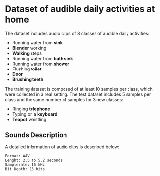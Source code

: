 # Dataset of audible daily activities at home

The dataset includes audio clips of 8 classes of audible daily activities:

* Running water from **sink** 
* **Blender** working
* **Walking** steps
* Running water from **bath sink**
* Running water from **shower**
* Flushing **toilet**
* **Door**
* **Brushing teeth**

The training dataset is composed of at least 10 samples per class, which were collected in a real setting. The test dataset includes 5 samples per class and the same number of samples for 3 new classes:

* Ringing **telephone**
* Typing on a **keyboard**
* **Teapot** whistling

## Sounds Description

A detailed information of audio clips is described below:
```
Format: WAV
Lenght: 2.5 to 5.2 seconds
Samplerate: 16 kHz
Bit Depth: 16 bits
```
